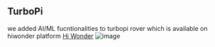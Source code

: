 ## TurboPi 
we added AI/ML fucntionalities to turbopi rover which is available on hiwonder platform [Hi Wonder](https://www.hiwonder.com/products/turbopi?variant=40112905388119&srsltid=AfmBOoqkcXaibBI_rhvY-8DWsbeCR9f2Yu0zsxAD9Oku1_DLy1ajlMWS) ![image](https://github.com/user-attachments/assets/087271d6-5881-4dcf-a168-3af42c50759b)
